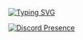 
[![Typing SVG](https://readme-typing-svg.herokuapp.com?font=Fira+Code&pause=1000&color=F70000&width=435&lines=Kocaka+se+pravi+na+developer;Phoenix+Scripts)](https://git.io/typing-svg)

[![Discord Presence](https://lanyard.cnrad.dev/api/703985319774650489)](https://discord.com/users/703985319774650489)

